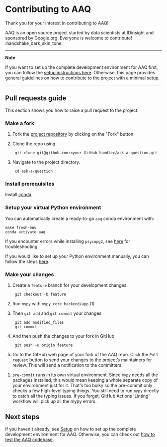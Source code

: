 # Contributing to AAQ

Thank you for your interest in contributing to AAQ!

AAQ is an open source project started by data scientists at IDinsight and sponsored by
Google.org. Everyone is welcome to contribute! :handshake_dark_skin_tone:

---
**Note**

If you want to set up the complete development environment for AAQ first, you can
follow the [setup instructions here](./setup.md). Otherwise, this page provides general
guidelines on how to contribute to the project with a minimal setup.

---

## Pull requests guide

This section shows you how to raise a pull request to the project.

### Make a fork
1. Fork the [project repository](https://github.com/IDinsight/ask-a-question) by clicking on
the "Fork" button.
2. Clone the repo using:

        git clone git@github.com:<your GitHub handle>/ask-a-question.git

3. Navigate to the project directory.

        cd ask-a-question

### Install prerequisites

Install
[conda](https://docs.conda.io/projects/conda/en/latest/user-guide/install/index.html).

### Setup your virtual Python environment

You can automatically create a ready-to-go `aaq` conda environment with:

    make fresh-env
    conda activate aaq

If you encounter errors while installing `psycopg2`, see [here](setup.md#psycopg2) for
troubleshooting.

If you would like to set up your Python environment manually, you can follow the steps
[here](setup.md#set-up-manually).

### Make your changes

<div class="annotate" markdown>

1. Create a `feature` branch for your development changes:

        git checkout -b feature

2. Run `mypy` with `mypy core_backend/app` (1)

3. Then `git add` and `git commit` your changes:

        git add modified_files
        git commit

4. And then push the changes to your fork in GitHub

        git push -u origin feature

5. Go to the GitHub web page of your fork of the AAQ repo. Click the `Pull request`
button to send your changes to the project’s maintainers for review. This will send a
notification to the committers.

</div>

1. `pre-commit` runs in its own virtual environment. Since `mypy` needs all the
   packages installed, this would mean keeping a whole separate copy of your
   environment just for it. That's too bulky so the pre-commit only checks
   a few high-level typing things. You still need to run `mypy` directly to catch
   all the typing issues.
   If you forget, GitHub Actions 'Linting' workflow will pick up all the mypy errors.

## Next steps

If you haven't already, see [Setup](./setup.md) on how to set up the complete
development environment for AAQ. Otherwise, you can check out
[how to test the AAQ codebase](./testing/core-backend-testing.md).

